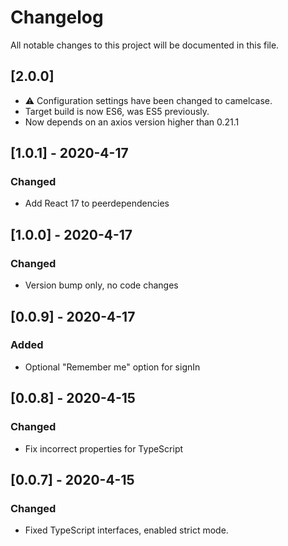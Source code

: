 # Changelog
All notable changes to this project will be documented in this file.
## [2.0.0]
- ⚠️ Configuration settings have been changed to camelcase.
- Target build is now ES6, was ES5 previously.
- Now depends on an axios version higher than 0.21.1

## [1.0.1] - 2020-4-17

### Changed
- Add React 17 to peerdependencies

## [1.0.0] - 2020-4-17

### Changed
- Version bump only, no code changes

## [0.0.9] - 2020-4-17

### Added
- Optional "Remember me" option for signIn

## [0.0.8] - 2020-4-15

### Changed
- Fix incorrect properties for TypeScript 

## [0.0.7] - 2020-4-15

### Changed
- Fixed TypeScript interfaces, enabled strict mode.